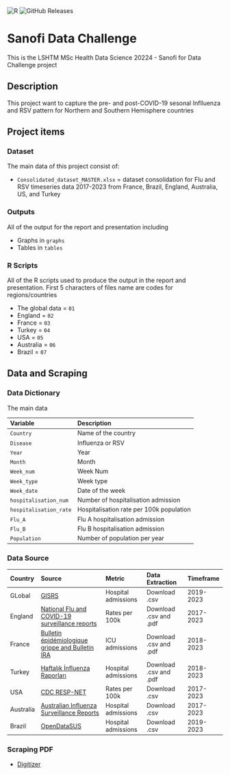
<img src="Output/banner.gif" width="920" height="500"/>

![R](https://img.shields.io/badge/r-%23276DC3.svg?style=for-the-badge&logo=r&logoColor=white)
![GitHub Releases](https://img.shields.io/badge/available-syntax-blue)


# Sanofi Data Challenge

This is the LSHTM MSc Health Data Science 20224 - Sanofi for Data Challenge project

## Description
This project want to capture the pre- and post-COVID-19 sesonal Inflluenza and RSV pattern for Northern and Southern Hemisphere countries 

## Project items
### Dataset
The main data of this project consist of:
- `Consolidated_dataset_MASTER.xlsx` = dataset consolidation for Flu and RSV timeseries data 2017-2023 from France, Brazil, England, Australia, US, and Turkey

### Outputs
All of the output for the report and presentation including 
- Graphs in `graphs`
- Tables in `tables` 

### R Scripts
All of the R scripts used to produce the output in the report and presentation. First 5 characters of files name are codes for regions/countries 
- The global data =  `01`
- England = `02`
- France = `03`
- Turkey = `04`
- USA = `05`
- Australia = `06`
- Brazil = `07`

## Data and Scraping
### Data Dictionary
The main data

| Variable       | Description |
| :--------------| :---------- |
|`Country`       |Name of the country |
|`Disease`        |Influenza or RSV |
|`Year`           |Year |
|`Month`          |Month |
|`Week_num`       |Week Num  |
|`Week_type`      |Week type |
|`Week_date`      |Date of the week |
|`hospitalisation_num` |Number of hospitalisation admission |
|`hospitalisation_rate`|Hospitalisation rate per 100k population |
|`Flu_A`  |Flu A hospitalisation admission |
|`Flu_B`  | Flu B hospitalisation admission |
|`Population` |Number of population per year |

### Data Source

| Country | Source                                                                                                                    | Metric              | Data Extraction        | Timeframe |
| :------ | :------------------------------------------------------------------------------------------------------------------------ | :------------------ | :--------------------- | :-------- |
| GLobal  | [GISRS](https://www.who.int/teams/global-influenza-programme/surveillance-and-monitoring/influenza-surveillance-outputs)  | Hospital admissions | Download .csv          | 2019-2023 |
| England | [National Flu and COVID-19 surveillance reports](https://www.gov.uk/government/collections/weekly-national-flu-reports)   | Rates per 100k      | Download .csv and .pdf | 2017-2023 | 
| France  | [Bulletin épidémiologique grippe and Bulletin IRA](https://www.santepubliquefrance.fr)                                    | ICU admissions      | Download .csv and .pdf | 2018-2023 | 
| Turkey  | [Haftalık İnfluenza Raporları ](https://grip.saglik.gov.tr/tr/haftalik-influenza-raporu)                                  | Hospital admissions | Download .csv and .pdf | 2018-2023 | 
| USA     | [CDC RESP-NET](https://www.cdc.gov/surveillance/resp-net/dashboard.html)                                                  | Rates per 100k      | Download .csv          | 2017-2023 | 
| Australia  | [Australian Influenza Surveillance Reports ](https://www.health.gov.au/resources/collections/australian-influenza-surveillance-reports-2023)    | Hospital admissions    | Download .csv   | 2017-2023 | 
| Brazil  | [OpenDataSUS](https://opendatasus.saude.gov.br)                                                                           | Hospital admissions | Download .csv          | 2019-2023 | 

### Scraping PDF
- [Digitizer](https://apps.automeris.io/wpd/)





